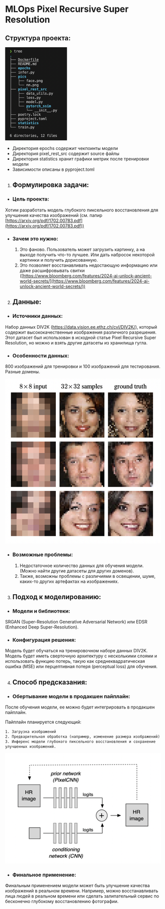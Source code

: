 # MLOps Pixel Recursive Super Resolution

## Структура проекта:

<img src="pics/struct.png" width="200" height="300"/>

- Директория epochs содержит чекпоинты модели
- Директория pixel_rest_src содержит source файлы
- Директория statistics хранит графики метрик после тренировки модели
- Зависимости описаны в pyproject.toml

1. ## Формулировка задачи:

- ### Цель проекта:

Хотим разработать модель глубокого пиксельного восстановления для улучшения
качества изображений (см. папир
[https://arxiv.org/pdf/1702.00783.pdf](https://arxiv.org/pdf/1702.00783.pdf))

- ### Зачем это нужно:

  1. Это фаново. Пользователь может загрузить картинку, а на выходе получить
     что-то лучшее. Или дать набросок некоторой картинки и получить
     дорисованную.
  2. Это позволяет восстанавливать недостающую информацию или даже
     расшифровывать свитки
     ([https://www.bloomberg.com/features/2024-ai-unlock-ancient-world-secrets/](https://www.bloomberg.com/features/2024-ai-unlock-ancient-world-secrets/))

2. ## Данные:

- ### Источники данных:

Набор данных DIV2K (https://data.vision.ee.ethz.ch/cvl/DIV2K/), который содержит
высококачественные изображения различного разрешения. Этот датасет был
использован в исходной статье Pixel Recursive Super Resolution, но можно и взять
другие датасеты из хранилища гугла.

- ### Особенности данных:

800 изображений для тренировки и 100 изображений для тестирования. Разные
домены.

![face.png](pics/face.png)

- ### Возможные проблемы:

  1. Недостаточное количество данных для обучения модели. (Можно найти другие
     датасеты для других доменов).
  2. Также, возможны проблемы с различиями в освещении, шуме, каких-то других
     артефактах на изображениях.

3. ## Подход к моделированию:

- ### Модели и библиотеки:

SRGAN (Super-Resolution Generative Adversarial Network) или EDSR (Enhanced Deep
Super-Resolution).

- ### Конфигурация решения:

Модель будет обучаться на тренировочном наборе данных DIV2K. Модель будет иметь
сверточную архитектуру с несколькими слоями и использовать функцию потерь, такую
как среднеквадратическая ошибка (MSE) или перцептивная потеря (perceptual loss)
для обучения.

4. ## Способ предсказания:

- ### Обертывание модели в продакшен пайплайн:

После обучения модели, ее можно будет интегрировать в продакшен пайплайн.

Пайплайн планируется следующий:

    1. Загрузка изображений
    2. Предварительная обработка (например, изменение размера изображений)
    3. Инференс модели глубокого пиксельного восстановления и сохранение улучшенных изображений.

![nn.png](pics/nn.png)

- ### Финальное применение:

Финальным применением модели может быть улучшение качества изображений в
реальном времени. Например, можно восстанавливать лица людей в реальном времени
или сделать залипательный сервис по бесконечно глубокому восстановлению
фотографии.
